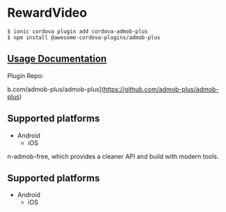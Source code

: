 # RewardVideo

```
$ ionic cordova plugin add cordova-admob-plus
$ npm install @awesome-cordova-plugins/admob-plus
```

## [Usage Documentation](https://danielsogl.gitbook.io/awesome-cordova-plugins/plugins/admob-plus/)

Plugin Repo: []()



b.com/admob-plus/admob-plus](https://github.com/admob-plus/admob-plus)



## Supported platforms

- Android
  - iOS
  


n-admob-free, which provides a cleaner API and build with modern tools.

## Supported platforms

- Android
  - iOS
  


